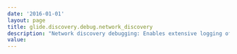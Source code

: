 ```yaml
---
date: '2016-01-01'
layout: page
title: glide.discovery.debug.network_discovery
description: "Network discovery debugging: Enables extensive logging of all Network Discovery activities on the instance. "
value:  
---
```

